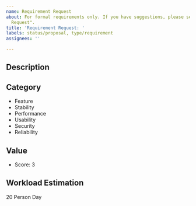 ```yaml
---
name: Requirement Request
about: For formal requirements only. If you have suggestions, please select "Feature
  Request".
title: 'Requirement Request: '
labels: status/proposal, type/requirement
assignees: ''

---
```


## Description

<!-- Describe what you want to do -->

## Category

<!-- REMOVE the items that are not applicable-->

* Feature
* Stability
* Performance
* Usability
* Security
* Reliability

## Value

<!-- Describe the value of this requirement here -->



<!-- Range: 1~5 -->

- Score: 3

## Workload Estimation

<!-- Estimate how long this requirement can be implemented -->

20 Person Day
